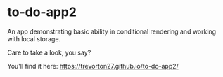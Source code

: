 # to-do-app2

An app demonstrating basic ability in conditional rendering and working with local storage.

Care to take a look, you say?

You'll find it here:
 https://trevorton27.github.io/to-do-app2/
